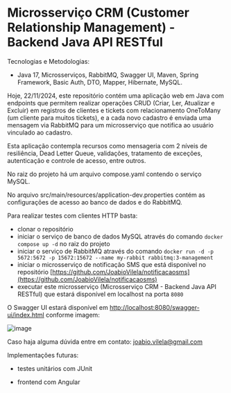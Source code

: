 # Microsserviço CRM (Customer Relationship Management) - Backend Java API RESTful

Tecnologias e Metodologias:

- Java 17, Microsserviços, RabbitMQ, Swagger UI, Maven, Spring Framework, Basic Auth, DTO, Mapper, Hibernate, MySQL.

Hoje, 22/11/2024, este repositório contém uma aplicação web em Java com endpoints que permitem realizar operações CRUD (Criar, Ler, Atualizar e Excluir) em registros de clientes e tickets com relacionamento OneToMany (um cliente para muitos tickets), e a cada novo cadastro é enviada uma mensagem via RabbitMQ para um microsserviço que notifica ao usuário vinculado ao cadastro.

Esta aplicação contempla recursos como mensageria com 2 níveis de resiliência, Dead Letter Queue, validações, tratamento de exceções, autenticação e controle de acesso, entre outros.

No raiz do projeto há um arquivo compose.yaml contendo o serviço MySQL.

No arquivo src/main/resources/application-dev.properties contém as configurações de acesso ao banco de dados e do RabbitMQ.

Para realizar testes com clientes HTTP basta:

- clonar o repositório
- iniciar o serviço de banco de dados MySQL através do comando `docker compose up -d` no raiz do projeto
- iniciar o serviço de RabbitMQ através do comando `docker run -d -p 5672:5672 -p 15672:15672 --name my-rabbit rabbitmq:3-management`
- iniciar o microsserviço de notificação SMS que está disponível no repositório [https://github.com/JoabioVilela/notificacaosms](https://github.com/JoabioVilela/notificacaosms)
- executar este microsserviço (Microsserviço CRM - Backend Java API RESTful) que estará disponível em localhost na porta `8080`

O Swagger UI estará disponível em [http://localhost:8080/swagger-ui/index.html](http://localhost:8080/swagger-ui/index.html) conforme imagem:

![image](https://github.com/user-attachments/assets/9de90841-7058-4853-ae15-c0d96f8faa15)


Caso haja alguma dúvida entre em contato: joabio.vilela@gmail.com

Implementações futuras:

- testes unitários com JUnit

- frontend com Angular
